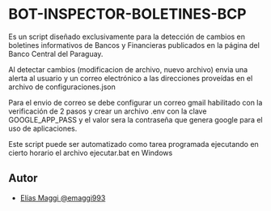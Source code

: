 
# BOT-INSPECTOR-BOLETINES-BCP

Es un script diseñado exclusivamente para la detección de cambios en boletines informativos de Bancos y Financieras publicados en la página del Banco Central del Paraguay.

Al detectar cambios (modificacion de archivo, nuevo archivo) envia una alerta al usuario y un correo electrónico a las direcciones proveídas en el archivo de configuraciones.json

Para el envio de correo se debe configurar un correo gmail habilitado con la verificación de 2 pasos y crear un archivo .env con la clave GOOGLE_APP_PASS y el valor sera la contraseña que genera google para el uso de aplicaciones.

Este script puede ser automatizado como tarea programada ejecutando en cierto horario el archivo ejecutar.bat en Windows



## Autor

- [Elías Maggi @emaggi993](https://github.com/emaggi993)